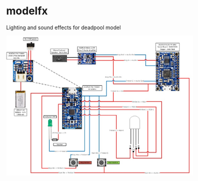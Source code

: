 # modelfx

Lighting and sound effects for deadpool model

![Electronics Design](https://github.com/grahame-github/modelfx/blob/master/images/modelfx%20design.jpg)